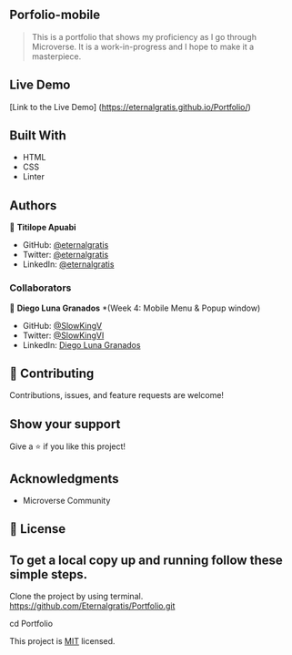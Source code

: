 ## Porfolio-mobile

> This is a portfolio that shows my proficiency as I go through Microverse. It is a work-in-progress and I hope to make it a masterpiece.

## Live Demo

[Link to the Live Demo] (https://eternalgratis.github.io/Portfolio/)

## Built With

- HTML
- CSS
- Linter

## Authors

👤 **Titilope Apuabi**

- GitHub: [@eternalgratis](https://github.com/Eternalgratis)
- Twitter: [@eternalgratis](https://twitter.com/eternalgratis)
- LinkedIn: [@eternalgratis](https://www.linkedin.com/in/titilope-apuabi-69a98719b/)

### Collaborators

👤 **Diego Luna Granados** \*(Week 4: Mobile Menu & Popup window)

- GitHub: [@SlowKingV](https://github.com/SlowKingV)
- Twitter: [@SlowKingVI](https://twitter.com/SlowKingVI)
- LinkedIn: [Diego Luna Granados](https://www.linkedin.com/in/diego-luna-granados/)

## 🤝 Contributing

Contributions, issues, and feature requests are welcome!

## Show your support

Give a ⭐️ if you like this project!

## Acknowledgments

- Microverse Community

## 📝 License

## To get a local copy up and running follow these simple steps.

Clone the project by using terminal.
https://github.com/Eternalgratis/Portfolio.git

cd Portfolio

This project is [MIT](./MIT.md) licensed.
